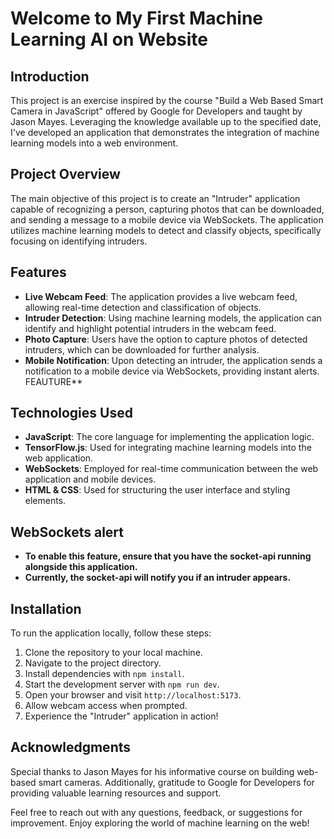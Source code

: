 # Welcome to My First Machine Learning AI on Website

## Introduction
This project is an exercise inspired by the course "Build a Web Based Smart Camera in JavaScript" offered by Google for Developers and taught by Jason Mayes. Leveraging the knowledge available up to the specified date, I've developed an application that demonstrates the integration of machine learning models into a web environment.

## Project Overview
The main objective of this project is to create an "Intruder" application capable of recognizing a person, capturing photos that can be downloaded, and sending a message to a mobile device via WebSockets. The application utilizes machine learning models to detect and classify objects, specifically focusing on identifying intruders.

## Features
- **Live Webcam Feed**: The application provides a live webcam feed, allowing real-time detection and classification of objects.
- **Intruder Detection**: Using machine learning models, the application can identify and highlight potential intruders in the webcam feed.
- **Photo Capture**: Users have the option to capture photos of detected intruders, which can be downloaded for further analysis.
- **Mobile Notification**: Upon detecting an intruder, the application sends a notification to a mobile device via WebSockets, providing instant alerts. FEAUTURE**

## Technologies Used
- **JavaScript**: The core language for implementing the application logic.
- **TensorFlow.js**: Used for integrating machine learning models into the web application.
- **WebSockets**: Employed for real-time communication between the web application and mobile devices.
- **HTML & CSS**: Used for structuring the user interface and styling elements.

## WebSockets alert
- **To enable this feature, ensure that you have the socket-api running alongside this application.**
- **Currently, the socket-api will notify you if an intruder appears.**

## Installation
To run the application locally, follow these steps:
1. Clone the repository to your local machine.
2. Navigate to the project directory.
3. Install dependencies with `npm install`.
4. Start the development server with `npm run dev`.
5. Open your browser and visit `http://localhost:5173`.
6. Allow webcam access when prompted.
7. Experience the "Intruder" application in action!

## Acknowledgments
Special thanks to Jason Mayes for his informative course on building web-based smart cameras. Additionally, gratitude to Google for Developers for providing valuable learning resources and support.

Feel free to reach out with any questions, feedback, or suggestions for improvement. Enjoy exploring the world of machine learning on the web!
